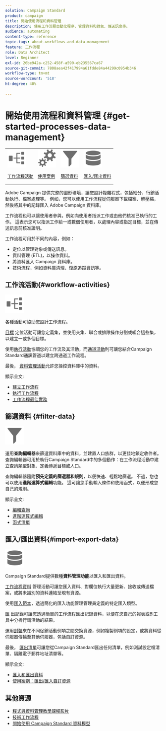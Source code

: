 ```yaml
---
solution: Campaign Standard
product: campaign
title: 開始使用流程和資料管理
description: 使用工作流程自動化程序，管理資料和對象、傳送訊息等。
audience: automating
content-type: reference
topic-tags: about-workflows-and-data-management
feature: 工作流程
role: Data Architect
level: Beginner
exl-id: 26be942a-c252-458f-a590-eb235567ca67
source-git-commit: 7808aea42f417994a61fdde84a44299c0954b346
workflow-type: tm+mt
source-wordcount: '518'
ht-degree: 40%

---
```


# 開始使用流程和資料管理 {#get-started-processes-data-management}

<table>
<tr>
<td><img src="assets/do-not-localize/icon_workflows.svg" width="60px"><p><a href="#workflow-activities">工作流程活動</a></p></td><td><img src="assets/do-not-localize/icon_activities.svg" width="60px"><p><a href="../../automating/using/workflow-created-query-with-complement.md">使用案例</a></p></td><td><img src="assets/do-not-localize/icon_filter.svg" width="60px"><p><a href="#filter-data">篩選資料</a></p></td>
<td><img src="assets/do-not-localize/icon_manage.svg" width="60px"><p><a href="#import-export-data">匯入/匯出資料</a></p></td></tr>
</table>

Adobe Campaign 提供完整的圖形環境，讓您設計複雜程式，包括細分、行銷活動執行、檔案處理等。 例如，您可以使用工作流程從伺服器下載檔案、解壓縮，然後將其中的記錄匯入 Adobe Campaign 資料庫。

工作流程也可以讓使用者參與，例如向使用者指派工作或由他們核准已執行的工作。 這表示您可以指派工作給一或數個使用者，以處理內容或指定目標，並在傳送訊息前核准證明。

工作流程可用於不同的內容，例如：

* 定位以管理對象或傳送訊息。
* 資料管理 (ETL)，以操作資料。
* 將資料匯入 Campaign 資料庫。
* 技術流程，例如資料庫清理、復原追蹤資訊等。

## 工作流活動{#workflow-activities}

<img src="assets/do-not-localize/icon_workflows.svg" width="60px">

各種活動可協助您設計工作流程。

[目標](../../automating/using/about-targeting-activities.md) 定位活動可讓您定義集，並使用交集、聯合或排除操作分割或組合這些集，以建立一或多個目標。

使用[執行活動](../../automating/using/about-execution-activities.md)協調您的工作流及其活動，而[通道活動](../../automating/using/about-channel-activities.md)則可讓您結合Campaign Standard通訊管道以建立跨通道工作流程。

最後， [資料管理活動](../../automating/using/about-data-management-activities.md)允許您操控資料庫中的資料。

顯示全文:

* [建立工作流程](../../automating/using/building-a-workflow.md)
* [執行工作流程](../../automating/using/about-workflow-execution.md)
* [工作流程最佳實務](../../automating/using/best-practices-workflows.md)

## 篩選資料 {#filter-data}

<img src="assets/do-not-localize/icon_filter.svg" width="60px">

運用&#x200B;**查詢編輯器**&#x200B;來篩選資料庫中的資料，並建置人口族群，以更佳地鎖定收件者。 查詢編輯器可用於執行Campaign Standard中的多個動作：在工作流程活動中建立查詢類型對象、定義傳遞目標或人口。

查詢編輯器隨附&#x200B;**預先定義的篩選器和規則**，以便快速、輕鬆地篩選。 不過，您也可以使用&#x200B;**進階運算式編輯**&#x200B;功能。 這可讓您手動輸入條件和使用函式，以便形成您自己的規則。

顯示全文:

* [編輯查詢](../../automating/using/editing-queries.md)
* [進階運算式編輯](../../automating/using/advanced-expression-editing.md)
* [函式清單](../../automating/using/list-of-functions.md)

## 匯入/匯出資料{#import-export-data}

<img src="assets/do-not-localize/icon_manage.svg" width="60px">

Campaign Standard提供數種&#x200B;**資料管理功能**&#x200B;以匯入和匯出資料。

[工作流程資料](../../automating/using/about-data-management-activities.md) 管理活動可讓您匯入資料、對欄位執行大量更新、接收或傳送檔案，或將未識別的資料連結至現有資源。

使用[匯入範本](../../automating/using/importing-data-with-import-templates.md)，透過簡化的匯入功能管理管理員定義的特定匯入類型。

[匯](../../automating/using/exporting-logs.md) 出記錄可讓您透過簡單的工作流程匯出記錄資料，以便在您自己的報表或BI工具中分析行銷活動的結果。

運用[封裝](../../automating/using/managing-packages.md)來在不同促銷活動例項之間交換資源，例如複製例項的設定，或將資料從伺服器傳輸至其他伺服器，包括自訂資源。

最後， [匯出清單](../../automating/using/exporting-lists.md)可讓您從Campaign Standard匯出任何清單，例如測試設定檔清單、隔離電子郵件地址清單等。

顯示全文:

* [匯入和匯出資料](../../automating/using/about-data-import-and-export.md)
* [使用案例：匯出/匯入自訂資源](../../automating/using/exporting-importing-custom-resources.md)

## 其他資源

* [程式與資料管理教學課程影片](https://experienceleague.adobe.com/docs/campaign-standard-learn/tutorials/managing-processes-and-data/creating-a-workflow.html?lang=zh-Hant)
* [技術工作流程](../../administration/using/technical-workflows.md)
* [開始使用 Campaign Standard 資料模型](../../developing/using/get-started-data-model.md)
